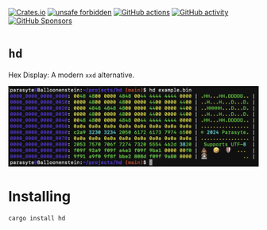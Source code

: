 [![Crates.io](https://img.shields.io/crates/v/hd)](https://crates.io/crates/hd "Crates.io version")
[![unsafe forbidden](https://img.shields.io/badge/unsafe-forbidden-success.svg)](https://github.com/rust-secure-code/safety-dance/)
[![GitHub actions](https://img.shields.io/github/actions/workflow/status/parasyte/hd/ci.yml?branch=main)](https://github.com/parasyte/hd/actions "CI")
[![GitHub activity](https://img.shields.io/github/last-commit/parasyte/hd)](https://github.com/parasyte/hd/commits "Commit activity")
[![GitHub Sponsors](https://img.shields.io/github/sponsors/parasyte)](https://github.com/sponsors/parasyte "Sponsors")

# `hd`

Hex Display: A modern `xxd` alternative.

![Screenshot](./img/screenshot.png)

# Installing

```bash
cargo install hd
```
